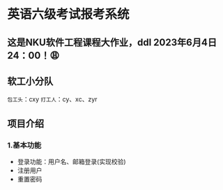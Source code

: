 # 英语六级考试报考系统
这是NKU软件工程课程大作业，ddl 2023年6月4日24：00！​:weary:
--------------------
## 软工小分队
`包工头`：cxy
`打工人`：cy、xc、zyr

## 项目介绍
### 1.基本功能
- 登录功能：用户名、邮箱登录(实现校验)
- 注册用户
- 重置密码